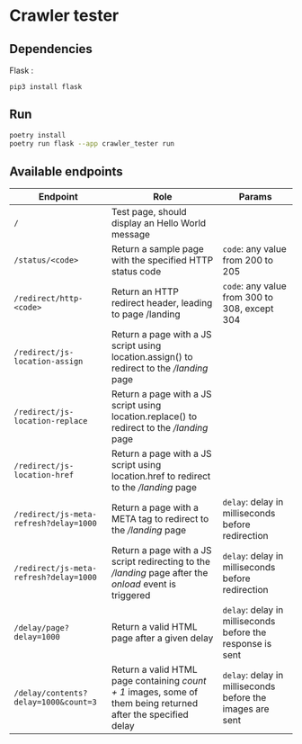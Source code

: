 # Crawler tester

## Dependencies 

Flask :

```
pip3 install flask
```

## Run

```sh
poetry install
poetry run flask --app crawler_tester run
```

## Available endpoints

| Endpoint | Role | Params
|-|-|-|
| `/` | Test page, should display an Hello World message ||
| `/status/<code>` | Return a sample page with the specified HTTP status code | `code`: any value from 200 to 205 |
| `/redirect/http-<code>` | Return an HTTP redirect header, leading to page /landing | `code`: any value from 300 to 308, except 304 |
| `/redirect/js-location-assign` | Return a page with a JS script using location.assign() to redirect to the _/landing_ page | |
| `/redirect/js-location-replace` | Return a page with a JS script using location.replace() to redirect to the _/landing_ page | |
| `/redirect/js-location-href` | Return a page with a JS script using location.href to redirect to the _/landing_ page | |
| `/redirect/js-meta-refresh?delay=1000` | Return a page with a META tag to redirect to the _/landing_ page | `delay`: delay in milliseconds before redirection |
| `/redirect/js-meta-refresh?delay=1000` | Return a page with a JS script redirecting to the _/landing_ page after the _onload_ event is triggered | `delay`: delay in milliseconds before redirection |
| `/delay/page?delay=1000` | Return a valid HTML page after a given delay | `delay`: delay in milliseconds before the response is sent |
| `/delay/contents?delay=1000&count=3` | Return a valid HTML page containing _count + 1_ images, some of them being returned after the specified delay | `delay`: delay in milliseconds before the images are sent |
